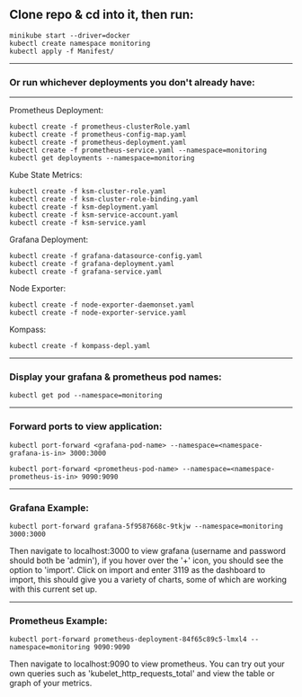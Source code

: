 ## Clone repo & cd into it, then run:

```
minikube start --driver=docker
kubectl create namespace monitoring
kubectl apply -f Manifest/
```

***

### Or run whichever deployments you don't already have: 

***

  

Prometheus Deployment:

```
kubectl create -f prometheus-clusterRole.yaml
kubectl create -f prometheus-config-map.yaml
kubectl create -f prometheus-deployment.yaml
kubectl create -f prometheus-service.yaml --namespace=monitoring
kubectl get deployments --namespace=monitoring
```

Kube State Metrics:

```
kubectl create -f ksm-cluster-role.yaml
kubectl create -f ksm-cluster-role-binding.yaml
kubectl create -f ksm-deployment.yaml
kubectl create -f ksm-service-account.yaml
kubectl create -f ksm-service.yaml
```

Grafana Deployment:

```
kubectl create -f grafana-datasource-config.yaml
kubectl create -f grafana-deployment.yaml
kubectl create -f grafana-service.yaml
```

Node Exporter:

```
kubectl create -f node-exporter-daemonset.yaml
kubectl create -f node-exporter-service.yaml
```

Kompass:

```
kubectl create -f kompass-depl.yaml
```

***

  

### Display your grafana & prometheus pod names:

```
kubectl get pod --namespace=monitoring
```

  

***

### Forward ports to view application:

```
kubectl port-forward <grafana-pod-name> --namespace=<namespace-grafana-is-in> 3000:3000
```

```
kubectl port-forward <prometheus-pod-name> --namespace=<namespace-prometheus-is-in> 9090:9090
```

***

### Grafana Example:

```
kubectl port-forward grafana-5f9587668c-9tkjw --namespace=monitoring 3000:3000
```

Then navigate to localhost:3000 to view grafana (username and password should both be 'admin'), if you hover over the '+' icon, you should see the option to 'import'. Click on import and enter 3119 as the dashboard to import, this should give you a variety of charts, some of which are working with this current set up.

  

***

### Prometheus Example:

```
kubectl port-forward prometheus-deployment-84f65c89c5-lmxl4 --namespace=monitoring 9090:9090
```

Then navigate to localhost:9090 to view prometheus. You can try out your own queries such as 'kubelet_http_requests_total' and view the table or graph of your metrics.